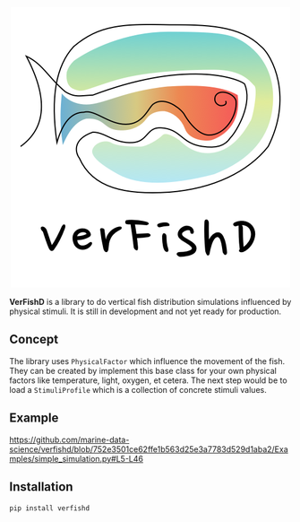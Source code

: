 <p align="center">
  <img src="images/logo/square_logo.png" alt="Logo of VerFishD">
</p>

**VerFishD** is a library to do vertical fish distribution simulations influenced by physical stimuli.
It is still in development and not yet ready for production.

## Concept
The library uses `PhysicalFactor` which influence the movement of the fish.
They can be created by implement this base class for your own physical factors like temperature, light, oxygen, et cetera.
The next step would be to load a `StimuliProfile` which is a collection of concrete stimuli values.

## Example

https://github.com/marine-data-science/verfishd/blob/752e3501ce62ffe1b563d25e3a7783d529d1aba2/Examples/simple_simulation.py#L5-L46

## Installation

```bash
pip install verfishd
```
